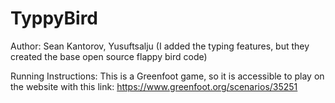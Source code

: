 # TyppyBird
Author: Sean Kantorov, Yusuftsalju (I added the typing features, but they created the base open source flappy bird code)

Running Instructions: This is a Greenfoot game, so it is accessible to play on the website with this link: https://www.greenfoot.org/scenarios/35251